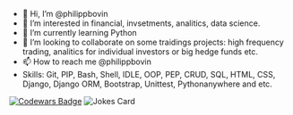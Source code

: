 - 👋 Hi, I’m @philippbovin
- 👀 I’m interested in financial, invsetments, analitics, data science.
- 🌱 I’m currently learning Python
- 💞️ I’m looking to collaborate on some traidings projects: high frequency trading, analitics for individual investors or big hedge funds etc.
- 📫 How to reach me @philippbovin
- Skills:
    Git, PIP, Bash, Shell, IDLE, OOP, PEP, CRUD,
    SQL, HTML, CSS, Django, Django ORM, Bootstrap,
    Unittest, Pythonanywhere and etc.
    
[![Codewars Badge](https://www.codewars.com/users/philippbovin/badges/small)](https://www.codewars.com/users/philippbovin)
![Jokes Card](https://readme-jokes.vercel.app/api)

<!---
philippbovin/philippbovin is a ✨ special ✨ repository because its `README.md` (this file) appears on your GitHub profile.
You can click the Preview link to take a look at your changes.
--->
